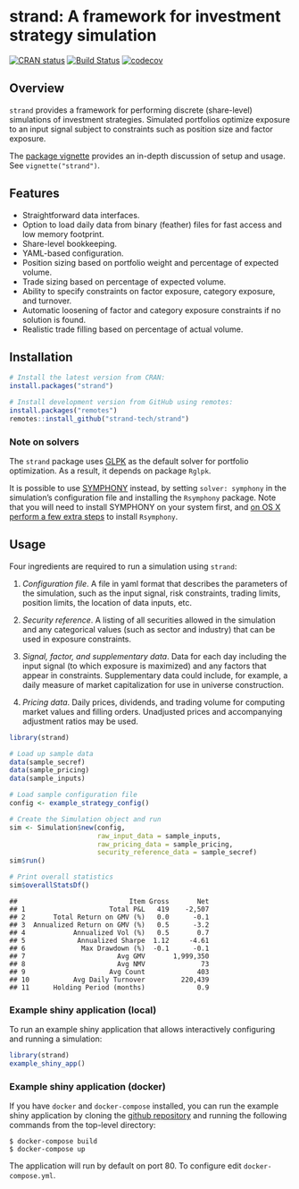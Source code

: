 
# strand: A framework for investment strategy simulation

[![CRAN
status](https://www.r-pkg.org/badges/version/strand)](https://cran.r-project.org/package=strand)
[![Build
Status](https://travis-ci.org/strand-tech/strand.svg?branch=master)](https://travis-ci.org/strand-tech/strand)
[![codecov](https://codecov.io/gh/strand-tech/strand/branch/master/graph/badge.svg)](https://codecov.io/gh/strand-tech/strand)

## Overview

`strand` provides a framework for performing discrete (share-level)
simulations of investment strategies. Simulated portfolios optimize
exposure to an input signal subject to constraints such as position size
and factor exposure.

The [package
vignette](https://cran.r-project.org/package=strand/vignettes/strand.html)
provides an in-depth discussion of setup and usage. See
`vignette("strand")`.

## Features

  - Straightforward data interfaces.
  - Option to load daily data from binary (feather) files for fast
    access and low memory footprint.
  - Share-level bookkeeping.
  - YAML-based configuration.
  - Position sizing based on portfolio weight and percentage of expected
    volume.
  - Trade sizing based on percentage of expected volume.
  - Ability to specify constraints on factor exposure, category
    exposure, and turnover.
  - Automatic loosening of factor and category exposure constraints if
    no solution is found.
  - Realistic trade filling based on percentage of actual volume.

## Installation

``` r
# Install the latest version from CRAN:
install.packages("strand")

# Install development version from GitHub using remotes:
install.packages("remotes")
remotes::install_github("strand-tech/strand")
```

### Note on solvers

The `strand` package uses [GLPK](https://www.gnu.org/software/glpk/) as
the default solver for portfolio optimization. As a result, it depends
on package `Rglpk`.

It is possible to use [SYMPHONY](https://github.com/coin-or/SYMPHONY)
instead, by setting `solver: symphony` in the simulation’s configuration
file and installing the `Rsymphony` package. Note that you will need to
install SYMPHONY on your system first, and [on OS X perform a few extra
steps](https://cran.r-project.org/package=TestDesign/vignettes/rsymphony.html)
to install `Rsymphony`.

## Usage

Four ingredients are required to run a simulation using `strand`:

1.  *Configuration file*. A file in yaml format that describes the
    parameters of the simulation, such as the input signal, risk
    constraints, trading limits, position limits, the location of data
    inputs, etc.

2.  *Security reference*. A listing of all securities allowed in the
    simulation and any categorical values (such as sector and industry)
    that can be used in exposure constraints.

3.  *Signal, factor, and supplementary data*. Data for each day
    including the input signal (to which exposure is maximized) and any
    factors that appear in constraints. Supplementary data could
    include, for example, a daily measure of market capitalization for
    use in universe construction.

4.  *Pricing data*. Daily prices, dividends, and trading volume for
    computing market values and filling orders. Unadjusted prices and
    accompanying adjustment ratios may be used.

<!-- end list -->

``` r
library(strand)

# Load up sample data
data(sample_secref)
data(sample_pricing)
data(sample_inputs)

# Load sample configuration file
config <- example_strategy_config()

# Create the Simulation object and run
sim <- Simulation$new(config,
                      raw_input_data = sample_inputs,
                      raw_pricing_data = sample_pricing,
                      security_reference_data = sample_secref)
sim$run()

# Print overall statistics
sim$overallStatsDf()
```

    ##                            Item Gross       Net
    ## 1                     Total P&L   419    -2,507
    ## 2       Total Return on GMV (%)   0.0      -0.1
    ## 3  Annualized Return on GMV (%)   0.5      -3.2
    ## 4            Annualized Vol (%)   0.5       0.7
    ## 5             Annualized Sharpe  1.12     -4.61
    ## 6              Max Drawdown (%)  -0.1      -0.1
    ## 7                       Avg GMV       1,999,350
    ## 8                       Avg NMV              73
    ## 9                     Avg Count             403
    ## 10           Avg Daily Turnover         220,439
    ## 11      Holding Period (months)             0.9

### Example shiny application (local)

To run an example shiny application that allows interactively
configuring and running a simulation:

``` r
library(strand)
example_shiny_app()
```

### Example shiny application (docker)

If you have `docker` and `docker-compose` installed, you can run the
example shiny application by cloning the [github
repository](https://github.com/strand-tech/strand) and running the
following commands from the top-level directory:

``` console
$ docker-compose build
$ docker-compose up
```

The application will run by default on port 80. To configure edit
`docker-compose.yml`.
